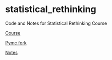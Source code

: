 # statistical_rethinking


Code and Notes for Statistical Rethinking Course

[Course](https://github.com/rmcelreath/stat_rethinking_2022)

[Pymc fork](https://github.com/pymc-devs/resources/tree/master/Rethinking_2)

[Notes](./notes.md)
